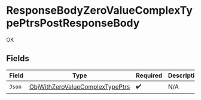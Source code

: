 # ResponseBodyZeroValueComplexTypePtrsPostResponseBody

OK


## Fields

| Field                                                                                     | Type                                                                                      | Required                                                                                  | Description                                                                               |
| ----------------------------------------------------------------------------------------- | ----------------------------------------------------------------------------------------- | ----------------------------------------------------------------------------------------- | ----------------------------------------------------------------------------------------- |
| `Json`                                                                                    | [ObjWithZeroValueComplexTypePtrs](../../models/shared/ObjWithZeroValueComplexTypePtrs.md) | :heavy_check_mark:                                                                        | N/A                                                                                       |
